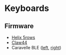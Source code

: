 # Keyboards

## Firmware

* [Helix 5rows](./firmware/helix_rev2_oled_ymotongpoo5.hex)
* [Claw44](./firmware/claw44_rev1_ymotongpoo.hex)
* Caravelle BLE ([left](firmware/caravelle_ble_left_ymotongpoo.zip), [right](firmware/caravelle_ble_right_ymotongpoo.zip))